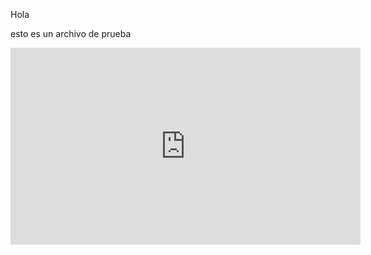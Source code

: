 Hola 

esto es un archivo de prueba

<iframe width="560" height="315" src="https://www.youtube.com/embed/rBJUiCHdmCc" frameborder="0" allowfullscreen></iframe>